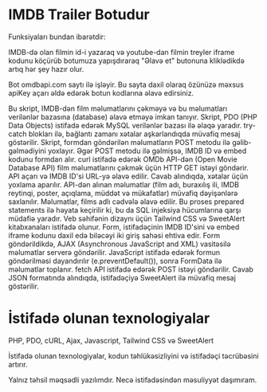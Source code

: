 # IMDB Trailer Botudur

Funksiyaları bundan ibarətdir:

IMDB-də olan filmin id-i yazaraq və youtube-dan filmin treyler iframe kodunu köçürüb botumuza yapışdıraraq "Əlavə et" butonuna kliklədikdə artıq hər şey hazır olur.

Bot omdbapi.com saytı ilə işləyir. Bu sayta daxil olaraq özünüzə məxsus apiKey açarı əldə edərək botun kodlarına əlavə edirsiniz.

 Bu skript, IMDB-dən film məlumatlarını çəkməyə və bu məlumatları verilənlər bazasına (database) əlavə etməyə imkan tanıyır.
 Skript, PDO (PHP Data Objects) istifadə edərək MySQL verilənlər bazası ilə əlaqə yaradır.
 try-catch blokları ilə, bağlantı zamanı xətalar aşkarlandıqda müvafiq mesaj göstərilir.
 Skript, formdan göndərilən məlumatların POST metodu ilə gəlib-gəlmədiyini yoxlayır.
 Əgər POST metodu ilə gəlmişsə, IMDB ID və embed kodunu formdan alır.
 curl istifadə edərək OMDb API-dən (Open Movie Database API) film məlumatlarını çəkmək üçün HTTP GET istəyi göndərir.
 API açarı və IMDB ID'si URL-yə əlavə edilir.
 Cavab alındıqda, xətalar üçün yoxlama aparılır.
 API-dən alınan məlumatlar (film adı, buraxılış ili, IMDB reytinqi, poster, açıqlama, müddət və mükafatlar) müvafiq dəyişənlərə saxlanılır.
 Məlumatlar, films adlı cədvələ əlavə edilir. Bu proses prepared statements ilə həyata keçirilir ki, bu da SQL injeksiya hücumlarına qarşı müdafiə yaradır.
 Veb səhifənin dizaynı üçün Tailwind CSS və SweetAlert kitabxanaları istifadə olunur.
 Form, istifadəçinin IMDB ID'sini və embed iframe kodunu daxil edə biləcəyi iki giriş sahəsi ehtiva edir.
 Form göndərildikdə, AJAX (Asynchronous JavaScript and XML) vasitəsilə məlumatlar serverə göndərilir.
 JavaScript istifadə edərək formun göndərilməsi dayandırılır (e.preventDefault()), sonra FormData ilə məlumatlar toplanır.
 fetch API istifadə edərək POST istəyi göndərilir. Cavab JSON formatında alındıqda, istifadəçiyə SweetAlert ilə müvafiq mesaj göstərilir.

# İstifadə olunan texnologiyalar

PHP, PDO, cURL, Ajax, Javascript, Tailwind CSS və SweetAlert

İstifadə olunan texnologiyalar, kodun təhlükəsizliyini və istifadəçi təcrübəsini artırır.

Yalnız təhsil məqsədli yazılımdır. Necə istifadəsindən məsuliyyət daşımıram.
